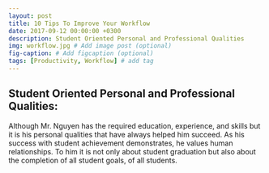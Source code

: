 ```yaml
---
layout: post
title: 10 Tips To Improve Your Workflow
date: 2017-09-12 00:00:00 +0300
description: Student Oriented Personal and Professional Qualities
img: workflow.jpg # Add image post (optional)
fig-caption: # Add figcaption (optional)
tags: [Productivity, Workflow] # add tag
---
```


## Student Oriented Personal and Professional Qualities:
Although Mr. Nguyen has the required education, experience, and skills but it is his personal qualities that have always helped him succeed.  As his success with student achievement demonstrates, he values human relationships. To him it is not only about student graduation but also about the completion of all student goals, of all students.


